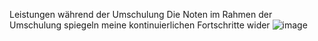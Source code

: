 Leistungen während der Umschulung
Die Noten im Rahmen der Umschulung spiegeln meine kontinuierlichen Fortschritte wider
![image](https://github.com/user-attachments/assets/582083d9-eceb-41fc-ab1a-346bde8c45dd)

